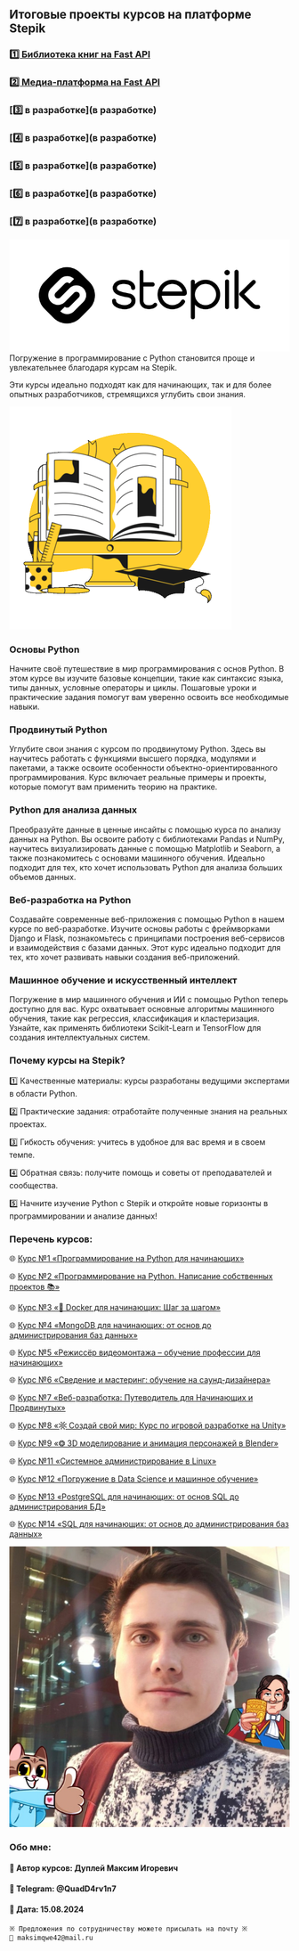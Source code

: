 ## Итоговые проекты курсов на платформе Stepik

### [1️⃣ Библиотека книг на Fast API]([fast_api_library](fast_api_library))

### [2️⃣ Медиа-платформа на Fast API]([fast_api_media_platform](fast_api_media_platform))

### [3️⃣ в разработке](в разработке)

### [4️⃣ в разработке](в разработке)

### [5️⃣ в разработке](в разработке)

### [6️⃣ в разработке](в разработке)

### [7️⃣ в разработке](в разработке)

![img.png](img/stepik.png)
Погружение в программирование с Python становится проще и увлекательнее благодаря курсам на Stepik.

Эти курсы идеально подходят как для начинающих, так и для более опытных разработчиков, стремящихся углубить свои знания.

![img.png](img/osnovy_programming.png)
### Основы Python
Начните своё путешествие в мир программирования с основ Python.
В этом курсе вы изучите базовые концепции, такие как синтаксис языка, типы данных, условные операторы и циклы. Пошаговые уроки и практические задания помогут вам уверенно освоить все необходимые навыки.

### Продвинутый Python
Углубите свои знания с курсом по продвинутому Python.
Здесь вы научитесь работать с функциями высшего порядка, модулями и пакетами, а также освоите особенности объектно-ориентированного программирования. Курс включает реальные примеры и проекты, которые помогут вам применить теорию на практике.

### Python для анализа данных
Преобразуйте данные в ценные инсайты с помощью курса по анализу данных на Python.
Вы освоите работу с библиотеками Pandas и NumPy, научитесь визуализировать данные с помощью Matplotlib и Seaborn, а также познакомитесь с основами машинного обучения.
Идеально подходит для тех, кто хочет использовать Python для анализа больших объемов данных.

### Веб-разработка на Python
Создавайте современные веб-приложения с помощью Python в нашем курсе по веб-разработке.
Изучите основы работы с фреймворками Django и Flask, познакомьтесь с принципами построения веб-сервисов и взаимодействия с базами данных. Этот курс идеально подходит для тех, кто хочет развивать навыки создания веб-приложений.

### Машинное обучение и искусственный интеллект
Погружение в мир машинного обучения и ИИ с помощью Python теперь доступно для вас.
Курс охватывает основные алгоритмы машинного обучения, такие как регрессия, классификация и кластеризация. Узнайте, как применять библиотеки Scikit-Learn и TensorFlow для создания интеллектуальных систем.

### Почему курсы на Stepik?
1️⃣ Качественные материалы: курсы разработаны ведущими экспертами в области Python.

2️⃣ Практические задания: отработайте полученные знания на реальных проектах.

3️⃣ Гибкость обучения: учитесь в удобное для вас время и в своем темпе.

4️⃣ Обратная связь: получите помощь и советы от преподавателей и сообщества.

5️⃣ Начните изучение Python с Stepik и откройте новые горизонты в программировании и анализе данных!

### Перечень курсов:
🌐 [Курс №1 «Программирование на Python для начинающих»](https://stepik.org/a/178774)

🌐 [Курс №2 «Программирование на Python. Написание собственных проектов 📚»](https://stepik.org/a/179035)

🌐 [Курс №3 «🐳 Docker для начинающих: Шаг за шагом»](https://stepik.org/a/205094)

🌐 [Курс №4 «MongoDB для начинающих: от основ до администрирования баз данных»](https://stepik.org/course/206417/promo)

🌐 [Курс №5 «Режиссёр видеомонтажа – обучение профессии для начинающих»](https://stepik.org/course/208571/promo)

🌐 [Курс №6 «Сведение и мастеринг: обучение на саунд-дизайнера»](https://stepik.org/course/208599/promo)

🌐 [Курс №7 «Веб-разработка: Путеводитель для Начинающих и Продвинутых»](https://stepik.org/course/211166/promo)

🌐 [Курс №8 «𖡹 Создай свой мир: Курс по игровой разработке на Unity»](https://stepik.org/course/189434/promo)

🌐 [Курс №9 «❂ 3D моделирование и анимация персонажей в Blender»](https://stepik.org/a/189418)

🌐 [Курс №11 «Системное администрирование в Linux»](https://stepik.org/a/207061)

🌐 [Курс №12 «Погружение в Data Science и машинное обучение»](https://stepik.org/a/205756)

🌐 [Курс №13 «PostgreSQL для начинающих: от основ SQL до администрирования БД»](https://stepik.org/a/206413)

🌐 [Курс №14 «SQL для начинающих: от основ до администрирования баз данных»](https://stepik.org/course/210134/promo)

![DupleyMI.jpg](img/DupleyMI.jpg)

### Обо мне:
#### 💼 Автор курсов: Дуплей Максим Игоревич
#### 📲 Telegram: @QuadD4rv1n7
#### 📅 Дата: 15.08.2024

```
※ Предложения по сотрудничеству можете присылать на почту ※
📧 maksimqwe42@mail.ru
```